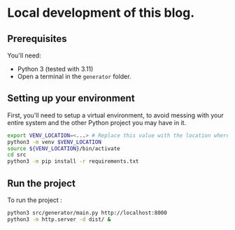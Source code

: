 # Local development of this blog.

## Prerequisites

You'll need: 
* Python 3 (tested with 3.11)
* Open a terminal in the `generator` folder.

## Setting up your environment

First, you'll need to setup a virtual environment, to avoid messing with your
entire system and the other Python project you may have in it.

```sh
export VENV_LOCATION=<...> # Replace this value with the location where you want your venv to be saved.
python3 -m venv $VENV_LOCATION
source ${VENV_LOCATION}/bin/activate
cd src
python3 -m pip install -r requirements.txt
```

## Run the project

To run the project :

```sh
python3 src/generator/main.py http://localhost:8000
python3 -m http.server -d dist/ &
```